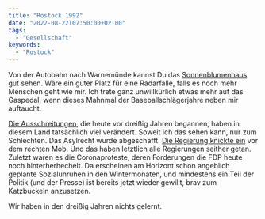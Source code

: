 ```yaml
---
title: "Rostock 1992"
date: "2022-08-22T07:50:00+02:00"
tags:
  - "Gesellschaft"
keywords:
  - "Rostock"
---
```


Von der Autobahn nach Warnemünde kannst Du das [Sonnenblumenhaus](https://couchblog.de/codecandies/2012/08/22/deutschland-august-1992/) gut sehen. Wäre ein guter Platz für eine Radarfalle, falls es noch mehr Menschen geht wie mir. Ich trete ganz unwillkürlich etwas mehr auf das Gaspedal, wenn dieses Mahnmal der Baseballschlägerjahre neben mir auftaucht.

[Die Ausschreitungen](https://de.wikipedia.org/wiki/Ausschreitungen_in_Rostock-Lichtenhagen), die heute vor dreißig Jahren begannen, haben in diesem Land tatsächlich viel verändert. Soweit ich das sehen kann, nur zum Schlechten. Das Asylrecht wurde abgeschafft. [Die Regierung knickte ein](https://couchblog.de/blog/2020/09/16/wir-schaffen-gar-nichts/) vor dem rechten Mob. Und das haben letztlich alle Regierungen seither getan. Zuletzt waren es die Coronaproteste, deren Forderungen die FDP heute noch hinterherhechelt. Da erscheinen am Horizont schon angeblich geplante Sozialunruhen in den Wintermonaten, und mindestens ein Teil der Politik (und der Presse) ist bereits jetzt wieder gewillt, brav zum Katzbuckeln anzusetzen.

Wir haben in den dreißig Jahren nichts gelernt.
